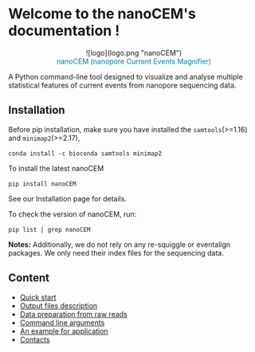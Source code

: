 # Welcome to the nanoCEM's documentation !


 <center>![logo](logo.png "nanoCEM") </center>


<center><span style="color:#0084A9;">nanoCEM (nanopore Current Events Magnifier) </span></center>

A Python command-line tool designed to  visualize and analyse multiple statistical features of current events from nanopore sequencing data.

## Installation

Before pip installation, make sure you have installed the `samtools`(>=1.16) and `minimap2`(>=2.17),

    conda install -c bioconda samtools minimap2

To install the latest nanoCEM

    pip install nanoCEM

See our Installation page for details. 

To check the version of nanoCEM, run:

    pip list | grep nanoCEM


 **Notes:** Additionally, we do not rely on any re-squiggle or eventalign packages. We only need their index files for the sequencing data.




## Content

* [Quick start](tutorials.md)
* [Output files description](output_format.md)
* [Data preparation from raw reads](preparation.md)
* [Command line arguments](argument.md)
* [An example for application](example.md)
* [Contacts](contact.md)

